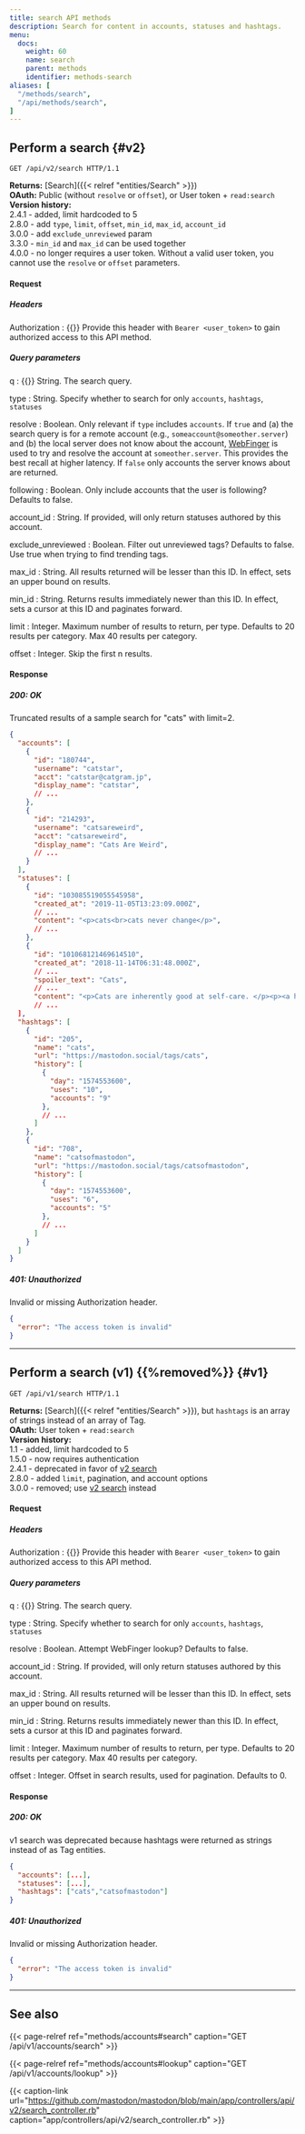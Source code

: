 ```yaml
---
title: search API methods
description: Search for content in accounts, statuses and hashtags.
menu:
  docs:
    weight: 60
    name: search
    parent: methods
    identifier: methods-search
aliases: [
  "/methods/search",
  "/api/methods/search",
]
---
```


<style>
#TableOfContents ul ul ul {display: none}
</style>

## Perform a search {#v2}

```http
GET /api/v2/search HTTP/1.1
```

**Returns:** [Search]({{< relref "entities/Search" >}})\
**OAuth:** Public (without `resolve` or `offset`), or User token + `read:search`\
**Version history:**\
2.4.1 - added, limit hardcoded to 5\
2.8.0 - add `type`, `limit`, `offset`, `min_id`, `max_id`, `account_id`\
3.0.0 - add `exclude_unreviewed` param\
3.3.0 - `min_id` and `max_id` can be used together\
4.0.0 - no longer requires a user token. Without a valid user token, you cannot use the `resolve` or `offset` parameters.

#### Request

##### Headers

Authorization
: {{<required>}} Provide this header with `Bearer <user_token>` to gain authorized access to this API method.

##### Query parameters

q
: {{<required>}} String. The search query.

type
: String. Specify whether to search for only `accounts`, `hashtags`, `statuses`

resolve
: Boolean. Only relevant if `type` includes `accounts`. If `true` and (a) the search query is for a remote account (e.g., `someaccount@someother.server`) and (b) the local server does not know about the account, [WebFinger](/spec/webfinger) is used to try and resolve the account at `someother.server`. This provides the best recall at higher latency. If `false` only accounts the server knows about are returned.

following
: Boolean. Only include accounts that the user is following? Defaults to false.

account_id
: String. If provided, will only return statuses authored by this account.

exclude_unreviewed
: Boolean. Filter out unreviewed tags? Defaults to false. Use true when trying to find trending tags.

max_id
: String. All results returned will be lesser than this ID. In effect, sets an upper bound on results.

min_id
: String. Returns results immediately newer than this ID. In effect, sets a cursor at this ID and paginates forward.

limit
: Integer. Maximum number of results to return, per type. Defaults to 20 results per category. Max 40 results per category.

offset
: Integer. Skip the first n results.

#### Response
##### 200: OK

Truncated results of a sample search for "cats" with limit=2.

```json
{
  "accounts": [
    {
      "id": "180744",
      "username": "catstar",
      "acct": "catstar@catgram.jp",
      "display_name": "catstar",
      // ...
    },
    {
      "id": "214293",
      "username": "catsareweird",
      "acct": "catsareweird",
      "display_name": "Cats Are Weird",
      // ...
    }
  ],
  "statuses": [
    {
      "id": "103085519055545958",
      "created_at": "2019-11-05T13:23:09.000Z",
      // ...
      "content": "<p>cats<br>cats never change</p>",
      // ...
    },
    {
      "id": "101068121469614510",
      "created_at": "2018-11-14T06:31:48.000Z",
      // ...
      "spoiler_text": "Cats",
      // ...
      "content": "<p>Cats are inherently good at self-care. </p><p><a href=\"https://mspsocial.net/tags/cats\" class=\"mention hashtag\" rel=\"nofollow noopener noreferrer\" target=\"_blank\">#<span>cats</span></a></p>",
      // ...
  ],
  "hashtags": [
    {
      "id": "205",
      "name": "cats",
      "url": "https://mastodon.social/tags/cats",
      "history": [
        {
          "day": "1574553600",
          "uses": "10",
          "accounts": "9"
        },
        // ...
      ]
    },
    {
      "id": "708",
      "name": "catsofmastodon",
      "url": "https://mastodon.social/tags/catsofmastodon",
      "history": [
        {
          "day": "1574553600",
          "uses": "6",
          "accounts": "5"
        },
        // ...
      ]
    }
  ]
}
```

##### 401: Unauthorized

Invalid or missing Authorization header.

```json
{
  "error": "The access token is invalid"
}
```

---

## Perform a search (v1) {{%removed%}} {#v1}

```http
GET /api/v1/search HTTP/1.1
```

**Returns:** [Search]({{< relref "entities/Search" >}}), but `hashtags` is an array of strings instead of an array of Tag.\
**OAuth:** User token + `read:search`\
**Version history:**\
1.1 - added, limit hardcoded to 5\
1.5.0 - now requires authentication\
2.4.1 - deprecated in favor of [v2 search](#v2)\
2.8.0 - added `limit`, pagination, and account options\
3.0.0 - removed; use [v2 search](#v2) instead

#### Request

##### Headers

Authorization
: {{<required>}} Provide this header with `Bearer <user_token>` to gain authorized access to this API method.

##### Query parameters

q
: {{<required>}} String. The search query.

type
: String. Specify whether to search for only `accounts`, `hashtags`, `statuses`

resolve
: Boolean. Attempt WebFinger lookup? Defaults to false.

account_id
: String. If provided, will only return statuses authored by this account.

max_id
: String. All results returned will be lesser than this ID. In effect, sets an upper bound on results.

min_id
: String. Returns results immediately newer than this ID. In effect, sets a cursor at this ID and paginates forward.

limit
: Integer. Maximum number of results to return, per type. Defaults to 20 results per category. Max 40 results per category.

offset
: Integer. Offset in search results, used for pagination. Defaults to 0.

#### Response
##### 200: OK

v1 search was deprecated because hashtags were returned as strings instead of as Tag entities.

```json
{
  "accounts": [...],
  "statuses": [...],
  "hashtags": ["cats","catsofmastodon"]
}
```

##### 401: Unauthorized

Invalid or missing Authorization header.

```json
{
  "error": "The access token is invalid"
}
```

---

## See also

{{< page-relref ref="methods/accounts#search" caption="GET /api/v1/accounts/search" >}}

{{< page-relref ref="methods/accounts#lookup" caption="GET /api/v1/accounts/lookup" >}}

{{< caption-link url="https://github.com/mastodon/mastodon/blob/main/app/controllers/api/v2/search_controller.rb" caption="app/controllers/api/v2/search_controller.rb" >}}
